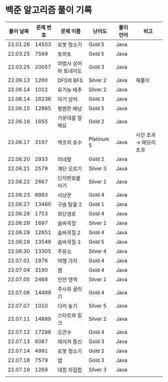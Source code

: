 # 백준 알고리즘 풀이 기록

| 풀이 날짜 | 문제 번호 | 문제 이름 | 난이도 | 풀이 언어 | 비고 |
| --- | --- | --- | --- | --- | --- |
| 22.01.26 | 14503 | 로봇 청소기 | Gold 5 | Java |  |
| 22.03.25 | 7569 | 토마토 | Gold 5 | Java |  |
| 22.03.25 | 20057 | 마법사 상어와 토네이도 | Gold 3 | Java |  |
| 22.06.13 | 1260 | DFS와 BFS | Silver 2 | Java | 재풀이 |
| 22.06.14 | 1012 | 유기농 배추 | Silver 2 | Java |  |
| 22.06.14 | 16236 | 아기 상어 | Gold 3 | Java |  |
| 22.06.15 | 12865 | 평범한 배낭 | Gold 5 | Java |  |
| 22.06.16 | 1655 | 가운데를 말해요 | Gold 2 | Java |  |
| 22.06.17 | 3197 | 백조의 호수 | Platinum 5 | Java | 시간 초과 → 메모리 초과 |
| 22.06.20 | 2933 | 미네랄 | Gold 2 | Java |  |
| 22.06.21 | 2579 | 계단 오르기 | Silver 3 | Java |  |
| 22.06.22 | 2667 | 단지번호붙이기 | Silver 1 | Java |  |
| 22.06.23 | 8983 | 사냥꾼 | Gold 4 | Java |  |
| 22.06.27 | 13460 | 구슬 탈출 2 | Gold 1 | Java |  |
| 22.06.28 | 1753 | 최단경로 | Gold 4 | Java |  |
| 22.06.29 | 1697 | 숨바꼭질 | Silver 1 | Java |  |
| 22.06.29 | 12851 | 숨바꼭질 2 | Gold 4 | Java |  |
| 22.06.29 | 13549 | 숨바꼭질 3 | Gold 5 | Java |  |
| 22.06.30 | 13305 | 주유소 | Silver 4 | Java |  |
| 22.07.01 | 1976 | 여행 가자 | Gold 4 | Java |  |
| 22.07.04 | 3190 | 뱀 | Gold 4 | Java |  |
| 22.07.05 | 2468 | 안전 영역 | Silver 1 | Java |  |
| 22.07.06 | 14499 | 주사위 굴리기 | Gold 4 | Java |  |
| 22.07.07 | 1010 | 다리 놓기 | Silver 5 | Java |  |
| 22.07.11 | 14889 | 스타트와 링크 | Silver 2 | Java |  |
| 22.07.12 | 17298 | 오큰수 | Gold 4 | Java |  |
| 22.07.13 | 6087 | 레이저 통신 | Gold 3 | Java |  |
| 22.07.14 | 4991 | 로봇 청소기 | Gold 2 | Java |  |
| 22.07.18 | 7579 | 앱 | Gold 3 | Java |  |
| 22.07.19 | 1269 | 대칭 차집합 | Silver 3 | Java |  |
|  |  |  |  |  |  |

